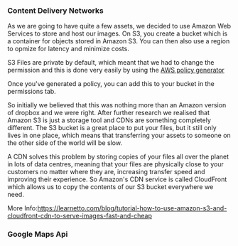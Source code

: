 ### Content Delivery Networks
As we are going to have quite a few assets, we decided to use Amazon Web Services to store and host our images. On S3, you create a bucket which is a container for objects stored in Amazon S3. You can then also use a region to opmize for latency and minimize costs.

S3 Files are private by default, which meant that we had to change the permission and this is done very easily by using the [AWS policy generator](https://awspolicygen.s3.amazonaws.com/policygen.html)

Once you've generated a policy, you can add this to your bucket in the permissions tab.


So initially we believed that this was nothing more than an Amazon version of dropbox and we were right. After further research we realised that Amazon S3 is just a storage tool and CDNs are something completely different.
The S3 bucket is a great place to put your files, but it still only lives in one place, which means that transferring your assets to someone on the other side of the world will be slow.


A CDN solves this problem by storing copies of your files all over the planet in lots of data centres, meaning that your files are physically close to your customers no matter where they are, increasing transfer speed and improving their experience. So Amazon's CDN service is called CloudFront which allows us to copy the contents of our S3 bucket everywhere we need.

More Info:https://learnetto.com/blog/tutorial-how-to-use-amazon-s3-and-cloudfront-cdn-to-serve-images-fast-and-cheap
### Google Maps Api
